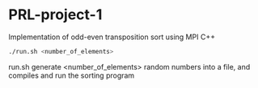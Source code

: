 # PRL-project-1
Implementation of odd-even transposition sort using MPI C++

```sh
./run.sh <number_of_elements>
```
run.sh generate <number_of_elements> random numbers into a file, and compiles and run the sorting program